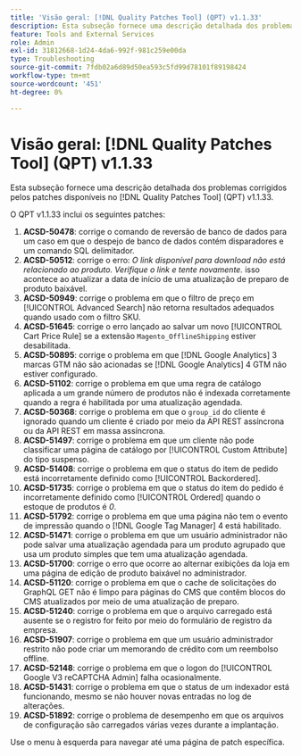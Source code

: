 ```yaml
---
title: 'Visão geral: [!DNL Quality Patches Tool] (QPT) v1.1.33'
description: Esta subseção fornece uma descrição detalhada dos problemas corrigidos pelos patches disponíveis no  [!DNL Quality Patches Tool] (QPT) v1.1.33.
feature: Tools and External Services
role: Admin
exl-id: 31812668-1d24-4da6-992f-981c259e00da
type: Troubleshooting
source-git-commit: 7fdb02a6d89d50ea593c5fd99d78101f89198424
workflow-type: tm+mt
source-wordcount: '451'
ht-degree: 0%

---
```


# Visão geral: [!DNL Quality Patches Tool] (QPT) v1.1.33

Esta subseção fornece uma descrição detalhada dos problemas corrigidos pelos patches disponíveis no [!DNL Quality Patches Tool] (QPT) v1.1.33.

O QPT v1.1.33 inclui os seguintes patches:

1. **ACSD-50478**: corrige o comando de reversão de banco de dados para um caso em que o despejo de banco de dados contém disparadores e um comando SQL delimitador.
1. **ACSD-50512**: corrige o erro: *O link disponível para download não está relacionado ao produto. Verifique o link e tente novamente.* isso acontece ao atualizar a data de início de uma atualização de preparo de produto baixável.
1. **ACSD-50949**: corrige o problema em que o filtro de preço em [!UICONTROL Advanced Search] não retorna resultados adequados quando usado com o filtro SKU.
1. **ACSD-51645**: corrige o erro lançado ao salvar um novo [!UICONTROL Cart Price Rule] se a extensão `Magento_OfflineShipping` estiver desabilitada.
1. **ACSD-50895**: corrige o problema em que [!DNL Google Analytics] 3 marcas GTM não são acionadas se [!DNL Google Analytics] 4 GTM não estiver configurado.
1. **ACSD-51102**: corrige o problema em que uma regra de catálogo aplicada a um grande número de produtos não é indexada corretamente quando a regra é habilitada por uma atualização agendada.
1. **ACSD-50368**: corrige o problema em que o `group_id` do cliente é ignorado quando um cliente é criado por meio da API REST assíncrona ou da API REST em massa assíncrona.
1. **ACSD-51497**: corrige o problema em que um cliente não pode classificar uma página de catálogo por [!UICONTROL Custom Attribute] do tipo suspenso.
1. **ACSD-51408**: corrige o problema em que o status do item de pedido está incorretamente definido como [!UICONTROL Backordered].
1. **ACSD-51735**: corrige o problema em que o status do item do pedido é incorretamente definido como [!UICONTROL Ordered] quando o estoque de produtos é *0*.
1. **ACSD-51792**: corrige o problema em que uma página não tem o evento de impressão quando o [!DNL Google Tag Manager] 4 está habilitado.
1. **ACSD-51471**: corrige o problema em que um usuário administrador não pode salvar uma atualização agendada para um produto agrupado que usa um produto simples que tem uma atualização agendada.
1. **ACSD-51700**: corrige o erro que ocorre ao alternar exibições da loja em uma página de edição de produto baixável no administrador.
1. **ACSD-51120**: corrige o problema em que o cache de solicitações do GraphQL GET não é limpo para páginas do CMS que contêm blocos do CMS atualizados por meio de uma atualização de preparo.
1. **ACSD-51240**: corrige o problema em que o arquivo carregado está ausente se o registro for feito por meio do formulário de registro da empresa.
1. **ACSD-51907**: corrige o problema em que um usuário administrador restrito não pode criar um memorando de crédito com um reembolso offline.
1. **ACSD-52148**: corrige o problema em que o logon do [!UICONTROL Google V3 reCAPTCHA Admin] falha ocasionalmente.
1. **ACSD-51431**: corrige o problema em que o status de um indexador está funcionando, mesmo se não houver novas entradas no log de alterações.
1. **ACSD-51892**: corrige o problema de desempenho em que os arquivos de configuração são carregados várias vezes durante a implantação.

Use o menu à esquerda para navegar até uma página de patch específica.
